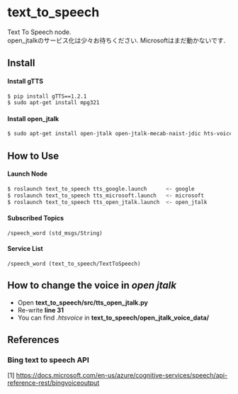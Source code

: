 # text_to_speech
Text To Speech node.  
open_jtalkのサービス化は少々お待ちください.
Microsoftはまだ動かないです.

## Install

#### Install gTTS
```bash
$ pip install gTTS==1.2.1
$ sudo apt-get install mpg321
```
#### Install open_jtalk  
```bash  
$ sudo apt-get install open-jtalk open-jtalk-mecab-naist-jdic hts-voice-nitech-jp-atr503-m001
```

## How to Use

#### Launch Node
```bash
$ roslaunch text_to_speech tts_google.launch      <- google
$ roslaunch text_to_speech tts_microsoft.launch   <- microsoft
$ roslaunch text_to_speech tts_open_jtalk.launch  <- open_jtalk
```

#### Subscribed Topics
    /speech_word (std_msgs/String)

#### Service List
    /speech_word (text_to_speech/TextToSpeech)

## How to change the voice in _open jtalk_
  - Open **text_to_speech/src/tts_open_jtalk.py**
  - Re-write **line 31**
  - You can find _.htsvoice_ in **text_to_speech/open_jtalk_voice_data/**

## References

### Bing text to speech API

[1] https://docs.microsoft.com/en-us/azure/cognitive-services/speech/api-reference-rest/bingvoiceoutput
